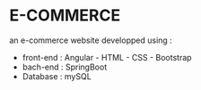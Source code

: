 # E-COMMERCE

an e-commerce website developped using :
   - front-end : Angular - HTML - CSS - Bootstrap 
   - bach-end : SpringBoot
   - Database : mySQL
